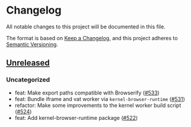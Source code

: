 # Changelog

All notable changes to this project will be documented in this file.

The format is based on [Keep a Changelog](https://keepachangelog.com/en/1.0.0/),
and this project adheres to [Semantic Versioning](https://semver.org/spec/v2.0.0.html).

## [Unreleased]

### Uncategorized

- feat: Make export paths compatible with Browserify ([#533](https://github.com/MetaMask/ocap-kernel/pull/533))
- feat: Bundle iframe and vat worker via `kernel-browser-runtime` ([#531](https://github.com/MetaMask/ocap-kernel/pull/531))
- refactor: Make some improvements to the kernel worker build script ([#524](https://github.com/MetaMask/ocap-kernel/pull/524))
- feat: Add kernel-browser-runtime package ([#522](https://github.com/MetaMask/ocap-kernel/pull/522))

[Unreleased]: https://github.com/MetaMask/ocap-kernel/
